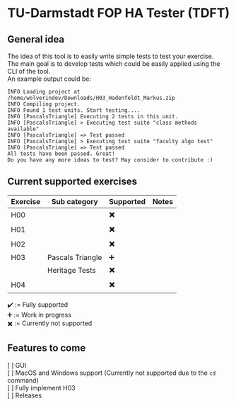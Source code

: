 # TU-Darmstadt FOP HA Tester (TDFT)
## General idea
The idea of this tool is to easily write simple tests to test your exercise.  
The main goal is to develop tests which could be easily applied using the CLI of the tool.  
An example output could be:  
```
INFO Loading project at /home/wolverindev/Downloads/H03_Hadenfeldt_Markus.zip
INFO Compiling project.
INFO Found 1 test units. Start testing....
INFO [PascalsTriangle] Executing 2 tests in this unit.
INFO [PascalsTriangle] > Executing test suite "class methods available"
INFO [PascalsTriangle] => Test passed
INFO [PascalsTriangle] > Executing test suite "faculty algo test"
INFO [PascalsTriangle] => Test passed
All tests have been passed. Great!
Do you have any more ideas to test? May consider to contribute :)
```
  
## Current supported exercises
| Exercise    | Sub category  | Supported | Notes |
| ------------| ------------- | --------- | ----- |
| H00 | | :heavy_multiplication_x: | |
| H01 | | :heavy_multiplication_x: | |
| H02 | | :heavy_multiplication_x: | |
| H03 | Pascals Triangle | :heavy_plus_sign: | |
|  | Heritage Tests | :heavy_multiplication_x: | |
| H04 | | :heavy_multiplication_x: | |
  
:heavy_check_mark: := Fully supported  
:heavy_plus_sign: := Work in progress  
:heavy_multiplication_x: := Currently not supported  

## Features to come
[ ] GUI  
[ ] MacOS and Windows support (Currently not supported due to the `cd` command)  
[ ] Fully implement H03  
[ ] Releases  